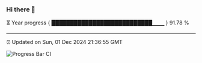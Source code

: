 ### Hi there 👋

⏳ Year progress { ███████████████████████████▁▁▁ } 91.78 %

---

⏰ Updated on Sun, 01 Dec 2024 21:36:55 GMT

![Progress Bar CI](https://github.com/IshwaranRudhara/GIT-ACTION/workflows/Progress%20Bar%20CI/badge.svg)
